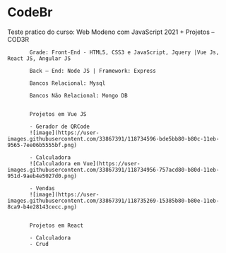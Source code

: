 # CodeBr

Teste pratico do curso: Web Modeno com JavaScript 2021 + Projetos  – COD3R

           Grade: Front-End - HTML5, CSS3 e JavaScript, Jquery |Vue Js, React JS, Angular JS 
           
           Back – End: Node JS | Framework: Express 

           Bancos Relacional: Mysql

           Bancos Não Relacional: Mongo DB
           
           
           Projetos em Vue JS 

           - Gerador de QRCode 
           ![image](https://user-images.githubusercontent.com/33867391/118734596-bde5bb80-b80c-11eb-9565-7ee06b5555bf.png)
           
           - Calculadora 
           ![Calculadora em Vue](https://user-images.githubusercontent.com/33867391/118734956-757acd80-b80d-11eb-951d-9aeb4e5027d0.png)
           
           - Vendas
           ![image](https://user-images.githubusercontent.com/33867391/118735269-15385b80-b80e-11eb-8ca9-b4e28143cecc.png)

           
           Projetos em React 
           
           - Calculadora 
           - Crud
           
           
